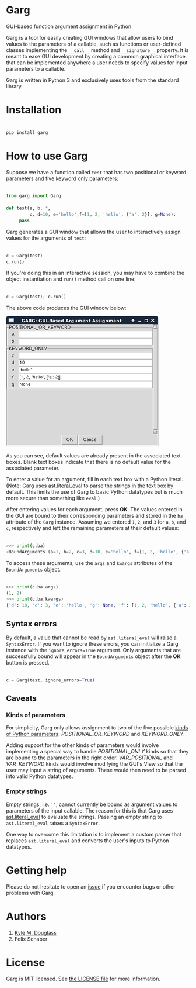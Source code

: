 # Garg

GUI-based function argument assignment in Python

Garg is a tool for easily creating GUI windows that allow users to
bind values to the parameters of a callable, such as functions or
user-defined classes implementing the `__call__` method and
`__signature__` property. It is meant to ease GUI development by
creating a common graphical interface that can be implemented anywhere
a user needs to specify values for input parameters to a callable.

Garg is written in Python 3 and exclusively uses tools from the
standard library.

# Installation

```sh

pip install garg

```

# How to use Garg

Suppose we have a function called `test` that has two positional or
keyword parameters and five keyword only parameters: 

```python

from garg import Garg

def test(a,	b, *,
	     c, d=10, e='hello',f=[1, 2, 'hello', {'a': 2}], g=None):
     pass

```

Garg generates a GUI window that allows the user to interactively
assign values for the arguments of `test`:

```python

c = Garg(test)
c.run()

```

If you're doing this in an interactive session, you may have to
combine the object instantiation and `run()` method call on one line:

```python

c = Garg(test); c.run()

```

The above code produces the GUI window below:

<img src="images/gui_window_example_1.png">

As you can see, default values are already present in the associated
text boxes. Blank text boxes indicate that there is no default value
for the associated parameter.

To enter a value for an argument, fill in each text box with a Python
literal. (Note: Garg uses
[ast.literal_eval](https://docs.python.org/3/library/ast.html#ast.literal_eval)
to parse the strings in the text box by default. This limits the use
of Garg to basic Python datatypes but is much more secure than
something like `eval`.)

After entering values for each argument, press **OK**. The values
entered in the GUI are bound to their corresponding parameters and
stored in the `ba` attribute of the `Garg` instance. Assuming we
entered `1`, `2`, and `3` for `a`, `b`, and `c`, respectively and left
the remaining parameters at their default values:

```python

>>> print(c.ba)
<BoundArguments (a=1, b=2, c=3, d=10, e='hello', f=[1, 2, 'hello', {'a': 2}], g=None)>

```

To access these arguments, use the `args` and `kwargs` attributes of
the `BoundArguments` object.

```python

>>> print(c.ba.args)
(1, 2)
>>> print(c.ba.kwargs)
{'d': 10, 'c': 3, 'e': 'hello', 'g': None, 'f': [1, 2, 'hello', {'a': 2}]}

```

## Syntax errors

By default, a value that cannot be read by `ast.literal_eval` will
raise a `SyntaxError`. If you want to ignore these errors, you can
initialize a Garg instance with the `ignore_errors=True`
argument. Only arguments that are successfully bound will appear in
the `BoundArguments` object after the **OK** button is pressed.

```python

c = Garg(test, ignore_errors=True)

```

## Caveats

### Kinds of parameters

For simplicity, Garg only allows assignment to two of the five
possible
[kinds of Python parameters](https://docs.python.org/3/library/inspect.html#inspect.Parameter.kind):
*POSITIONAL_OR_KEYWORD* and *KEYWORD_ONLY*.

Adding support for the other kinds of parameters would involve
implementing a special way to handle *POSITIONAL_ONLY* kinds so that
they are bound to the parameters in the right order. *VAR_POSITIONAL*
and *VAR_KEYWORD* kinds would involve modifying the GUI's View so that
the user may input a string of arguments. These would then need to be
parsed into valid Python datatypes.

### Empty strings

Empty strings, i.e. `''`, cannot currently be bound as argument values
to parameters of the input callable. The reason for this is that Garg
uses
[ast.literal_eval](https://docs.python.org/3/library/ast.html#ast.literal_eval)
to evaluate the strings. Passing an empty string to `ast.literal_eval`
raises a `SyntaxError`.

One way to overcome this limitation is to implement a custom parser
that replaces `ast.literal_eval` and converts the user's inputs to
Python datatypes.

# Getting help

Please do not hesitate to open an
[issue](https://github.com/kmdouglass/garg/issues) if you encounter
bugs or other problems with Garg.

# Authors

1. [Kyle M. Douglass](mailto:kyle.m.douglass@gmail.com)
2. Felix Schaber

# License

Garg is MIT licensed. See [the LICENSE file](LICENSE) for more
information.
